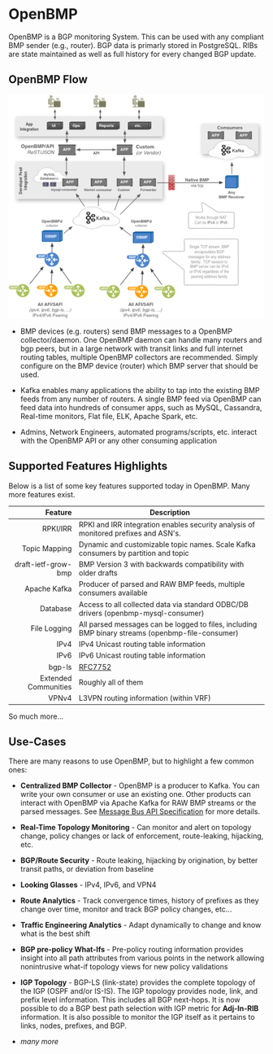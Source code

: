 # OpenBMP

OpenBMP is a BGP monitoring System.  This can be used with any compliant BMP sender (e.g., router). BGP
data is primarly stored in PostgreSQL. RIBs are state maintained as well as full history for every
changed BGP update. 

OpenBMP Flow
------------

![OpenBMP High Level Flow](images/openbmp-flow.png "OpenBMP High Level Flow")

* BMP devices (e.g. routers) send BMP messages to a OpenBMP collector/daemon.   One OpenBMP daemon can handle many
  routers and bgp peers, but in a large network with transit links and full internet routing tables, multiple OpenBMP
  collectors are recommended.   Simply configure on the BMP device (router) which BMP server that should be used.

* Kafka enables many applications the ability to tap into the existing BMP feeds from any number of routers.
  A single BMP feed via OpenBMP can feed data into hundreds of consumer apps, such as MySQL, Cassandra,
  Real-time monitors, Flat file, ELK, Apache Spark, etc.

* Admins, Network Engineers, automated programs/scripts, etc. interact with the OpenBMP API or
  any other consuming application

Supported Features Highlights
-----------------------------
Below is a list of some key features supported today in OpenBMP.  Many more features exist.

Feature | Description
-------: | -----------
RPKI/IRR | RPKI and IRR integration enables security analysis of monitored prefixes and ASN's.
Topic Mapping | Dynamic and customizable topic names. Scale Kafka consumers by partition and topic
draft-ietf-grow-bmp | BMP Version 3 with backwards compatibility with older drafts
Apache Kafka | Producer of parsed and RAW BMP feeds, multiple consumers available
Database | Access to all collected data via standard ODBC/DB drivers (openbmp-mysql-consumer)
File Logging | All parsed messages can be logged to files, including BMP binary streams (openbmp-file-consumer)
IPv4 | IPv4 Unicast routing table information
IPv6 | IPv6 Unicast routing table information
bgp-ls| [RFC7752](https://tools.ietf.org/html/rfc7752)
Extended Communities | Roughly all of them
VPNv4 | L3VPN routing information (within VRF)

So much more...


Use-Cases
---------
There are many reasons to use OpenBMP, but to highlight a few common ones:

* **Centralized BMP Collector** - OpenBMP is a producer to Kafka.  You can write your own consumer
  or use an existing one.  Other products can interact with OpenBMP via Apache Kafka for RAW
  BMP streams or the parsed messages.   See [Message Bus API Specification](api/kafka_message_schema.md) for more details.

* **Real-Time Topology Monitoring** - Can monitor and alert on topology change, policy changes or lack of enforcement, route-leaking, hijacking, etc.

* **BGP/Route Security** - Route leaking, hijacking by origination, by better transit paths, or deviation from baseline

* **Looking Glasses**  - IPv4, IPv6, and VPN4

* **Route Analytics** - Track convergence times, history of prefixes as they change over time, monitor and track BGP policy changes, etc...

* **Traffic Engineering Analytics**  - Adapt dynamically to change and know what is the best shift

* **BGP pre-policy What-Ifs** - Pre-policy routing information provides insight into all path attributes from various points in the network allowing nonintrusive what-if topology views for new policy validations

* **IGP Topology** - BGP-LS (link-state) provides the complete topology of the IGP (OSPF and/or IS-IS).  The IGP topology provides node, link, and prefix level information.  This includes all BGP next-hops.   It is now possible to do a BGP best path selection with IGP metric for **Adj-In-RIB** information.  It is also possible to monitor the IGP itself as it pertains to links, nodes, prefixes, and BGP.

* *many more*


